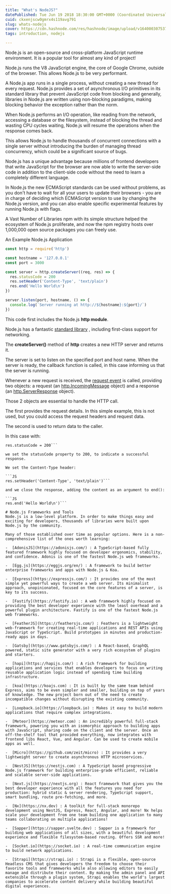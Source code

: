 ```yaml
---
title: "What's NodeJS?"
datePublished: Tue Jun 19 2018 18:30:00 GMT+0000 (Coordinated Universal Time)
cuid: ckxenjscw0gmrx4s119avg791
slug: whats-nodejs
cover: https://cdn.hashnode.com/res/hashnode/image/upload/v1640003075370/mmjXAl5s1.png
tags: introduction, nodejs

---
```


Node.js is an open-source and cross-platform JavaScript runtime environment. It is a popular tool for almost any kind of project!

Node.js runs the V8 JavaScript engine, the core of Google Chrome, outside of the browser. This allows Node.js to be very performant.

A Node.js app runs in a single process, without creating a new thread for every request. Node.js provides a set of asynchronous I/O primitives in its standard library that prevent JavaScript code from blocking and generally, libraries in Node.js are written using non-blocking paradigms, making blocking behavior the exception rather than the norm.

When Node.js performs an I/O operation, like reading from the network, accessing a database or the filesystem, instead of blocking the thread and wasting CPU cycles waiting, Node.js will resume the operations when the response comes back.

This allows Node.js to handle thousands of concurrent connections with a single server without introducing the burden of managing thread concurrency, which could be a significant source of bugs.

Node.js has a unique advantage because millions of frontend developers that write JavaScript for the browser are now able to write the server-side code in addition to the client-side code without the need to learn a completely different language.

In Node.js the new ECMAScript standards can be used without problems, as you don't have to wait for all your users to update their browsers - you are in charge of deciding which ECMAScript version to use by changing the Node.js version, and you can also enable specific experimental features by running Node.js with flags.

A Vast Number of Libraries
npm with its simple structure helped the ecosystem of Node.js proliferate, and now the npm registry hosts over 1,000,000 open source packages you can freely use.

An Example Node.js Application


```js
const http = require('http')

const hostname = '127.0.0.1'
const port = 3000

const server = http.createServer((req, res) => {
  res.statusCode = 200
  res.setHeader('Content-Type', 'text/plain')
  res.end('Hello World\n')
})

server.listen(port, hostname, () => {
  console.log(`Server running at http://${hostname}:${port}/`)
})
``` 


This code first includes the Node.js **http module**.

Node.js has a fantastic  [standard library](https://nodejs.org/api/) , including first-class support for networking.

The **createServer()** method of **http** creates a new HTTP server and returns it.

The server is set to listen on the specified port and host name. When the server is ready, the callback function is called, in this case informing us that the server is running.

Whenever a new request is received, the  [request event](https://nodejs.org/api/http.html#http_event_request)  is called, providing two objects: a request (an  [http.IncomingMessage](https://nodejs.org/api/http.html#http_class_http_incomingmessage)  object) and a response (an  [http.ServerResponse](https://nodejs.org/api/http.html#http_class_http_serverresponse)  object).

Those 2 objects are essential to handle the HTTP call.

The first provides the request details. In this simple example, this is not used, but you could access the request headers and request data.

The second is used to return data to the caller.

In this case with:

```JS
res.statusCode = 200```

we set the statusCode property to 200, to indicate a successful response.

We set the Content-Type header:

```JS
res.setHeader('Content-Type', 'text/plain')```

and we close the response, adding the content as an argument to end():

```JS
res.end('Hello World\n')```

# Node.js Frameworks and Tools
Node.js is a low-level platform. In order to make things easy and exciting for developers, thousands of libraries were built upon Node.js by the community.

Many of those established over time as popular options. Here is a non-comprehensive list of the ones worth learning:

-  [AdonisJS](https://adonisjs.com/) : A TypeScript-based fully featured framework highly focused on developer ergonomics, stability, and confidence. Adonis is one of the fastest Node.js web frameworks.

-  [Egg.js](https://eggjs.org/en/) : A framework to build better enterprise frameworks and apps with Node.js & Koa.

-  [Express](https://expressjs.com/) : It provides one of the most simple yet powerful ways to create a web server. Its minimalist approach, unopinionated, focused on the core features of a server, is key to its success.

-  [Fastify](https://fastify.io) : A web framework highly focused on providing the best developer experience with the least overhead and a powerful plugin architecture. Fastify is one of the fastest Node.js web frameworks.

-  [FeatherJS](https://feathersjs.com/) : Feathers is a lightweight web-framework for creating real-time applications and REST APIs using JavaScript or TypeScript. Build prototypes in minutes and production-ready apps in days.

-  [Gatsby](https://www.gatsbyjs.com/) : A React-based, GraphQL powered, static site generator with a very rich ecosystem of plugins and starters.

-  [hapi](https://hapijs.com/) : A rich framework for building applications and services that enables developers to focus on writing reusable application logic instead of spending time building infrastructure.

-  [koa](https://koajs.com) : It is built by the same team behind Express, aims to be even simpler and smaller, building on top of years of knowledge. The new project born out of the need to create incompatible changes without disrupting the existing community.

-  [Loopback.io](https://loopback.io) : Makes it easy to build modern applications that require complex integrations.

-  [Meteor](https://meteor.com) : An incredibly powerful full-stack framework, powering you with an isomorphic approach to building apps with JavaScript, sharing code on the client and the server. Once an off-the-shelf tool that provided everything, now integrates with frontend libs React, Vue, and Angular. Can be used to create mobile apps as well.

-  [Micro](https://github.com/zeit/micro) : It provides a very lightweight server to create asynchronous HTTP microservices.

-  [NestJS](https://nestjs.com) : A TypeScript based progressive Node.js framework for building enterprise-grade efficient, reliable and scalable server-side applications.

-  [Next.js](https://nextjs.org) : React framework that gives you the best developer experience with all the features you need for production: hybrid static & server rendering, TypeScript support, smart bundling, route pre-fetching, and more.

-  [Nx](https://nx.dev) : A toolkit for full-stack monorepo development using NestJS, Express, React, Angular, and more! Nx helps scale your development from one team building one application to many teams collaborating on multiple applications!

-  [Sapper](https://sapper.svelte.dev) : Sapper is a framework for building web applications of all sizes, with a beautiful development experience and flexible filesystem-based routing. Offers SSR and more!

-  [Socket.io](https://socket.io) : A real-time communication engine to build network applications.

-  [Strapi](https://strapi.io) : Strapi is a flexible, open-source Headless CMS that gives developers the freedom to choose their favorite tools and frameworks while also allowing editors to easily manage and distribute their content. By making the admin panel and API extensible through a plugin system, Strapi enables the world's largest companies to accelerate content delivery while building beautiful digital experiences.